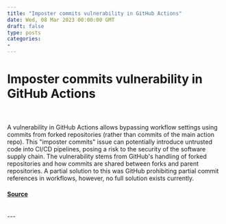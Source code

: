 ```yaml
---
title: "Imposter commits vulnerability in GitHub Actions"
date: Wed, 08 Mar 2023 00:00:00 GMT
draft: false
type: posts
categories: 
- 
---
```

# Imposter commits vulnerability in GitHub Actions

<br/>

<br/>
A vulnerability in GitHub Actions allows bypassing workflow settings using commits from forked repositories (rather than commits of the main action repo). This "imposter commits" issue can potentially introduce untrusted code into CI/CD pipelines, posing a risk to the security of the software supply chain. The vulnerability stems from GitHub's handling of forked repositories and how commits are shared between forks and parent repositories. A partial solution to this was GitHub prohibiting partial commit references in workflows, however, no full solution exists currently.

#### [Source](https://www.cloudvulndb.org/imposter-commits-vulnerability-github-actions)

<br/>
---
